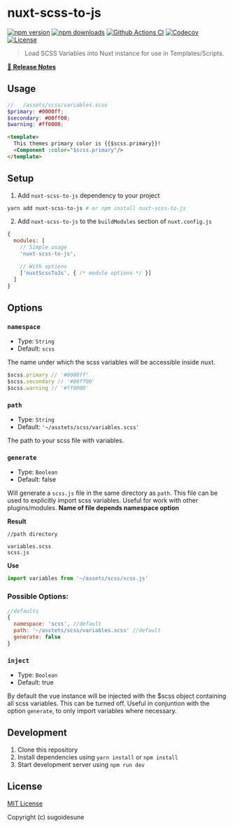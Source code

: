 # nuxt-scss-to-js

[![npm version][npm-version-src]][npm-version-href]
[![npm downloads][npm-downloads-src]][npm-downloads-href]
[![Github Actions CI][github-actions-ci-src]][github-actions-ci-href]
[![Codecov][codecov-src]][codecov-href]
[![License][license-src]][license-href]

> Load SCSS Variables into Nuxt instance for use in Templates/Scripts.

[📖 **Release Notes**](./CHANGELOG.md)

## Usage

```scss
//   /assets/scss/variables.scss
$primary: #0000ff;
$secondary: #00ff00;
$warning: #ff0000;
```

```html
<template>
  This themes primary color is {{$scss.primary}}!
  <Component :color="$scss.primary"/>
</template>
```

## Setup

1. Add `nuxt-scss-to-js` dependency to your project

```bash
yarn add nuxt-scss-to-js # or npm install nuxt-scss-to-js
```

2. Add `nuxt-scss-to-js` to the `buildModules` section of `nuxt.config.js`

```js
{
  modules: [
    // Simple usage
    'nuxt-scss-to-js',

    // With options
    ['nuxtScssToJs', { /* module options */ }]
  ]
}
```
## Options

### `namespace`
- Type: `String`
- Default: `scss`

The name under which the scss variables will be accessible inside nuxt.

```js
$scss.primary // '#0000ff'
$scss.secondary // '#00ff00'
$scss.warning // '#ff0000'
```

### `path`
- Type: `String`
- Default: `'~/asstets/scss/variables.scss'`

The path to your scss file with variables.


### `generate`
- Type: `Boolean`
- Default: false

Will generate a `scss.js` file in the same directory as `path`.
This file can be used to explicitly import scss variables. Useful for work with other plugins/modules.
**Name of file depends namespace option**

**Result**
```dir
//path directory

variables.scss
scss.js
```
**Use**
```js
import variables from '~/assets/scss/scss.js'
```



### Possible Options:
```js
//defaults
{
  namespace: 'scss', //default
  path: '~/asstets/scss/variables.scss' //default
  generate: false
}
```

### `inject`
- Type: `Boolean`
- Default: true

By default the vue instance will be injected with the $scss object containing all scss variables.
This can be turned off. Useful in conjuntion with the option `generate`, to only import variables where necessary.



## Development

1. Clone this repository
2. Install dependencies using `yarn install` or `npm install`
3. Start development server using `npm run dev`

## License

[MIT License](./LICENSE)

Copyright (c) sugoidesune

<!-- Badges -->
[npm-version-src]: https://img.shields.io/npm/v/nuxt-scss-to-js/latest.svg
[npm-version-href]: https://npmjs.com/package/nuxt-scss-to-js

[npm-downloads-src]: https://img.shields.io/npm/dt/nuxt-scss-to-js.svg
[npm-downloads-href]: https://npmjs.com/package/nuxt-scss-to-js

[github-actions-ci-src]: https://github.com//workflows/ci/badge.svg
[github-actions-ci-href]: https://github.com//actions?query=workflow%3Aci

[codecov-src]: https://img.shields.io/codecov/c/github/.svg
[codecov-href]: https://codecov.io/gh/

[license-src]: https://img.shields.io/npm/l/nuxt-scss-to-js.svg
[license-href]: https://npmjs.com/package/nuxt-scss-to-js
